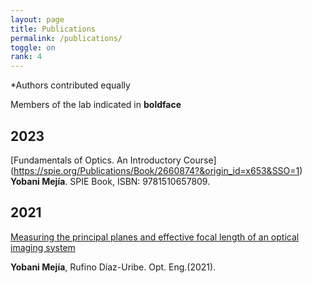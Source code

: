```yaml
---
layout: page
title: Publications
permalink: /publications/
toggle: on
rank: 4
---
```

\*Authors contributed equally<br>

Members of the lab indicated in **boldface**

## 2023

[Fundamentals of Optics. An Introductory Course] (https://spie.org/Publications/Book/2660874?&origin_id=x653&SSO=1)
**Yobani Mejía**. SPIE Book, ISBN: 9781510657809.

## 2021 

[Measuring the principal planes and effective focal length of an optical imaging system](https://doi.org/10.1117/1.OE.60.10.104105)

**Yobani Mejía**, Rufino Díaz-Uribe. Opt. Eng.(2021).

